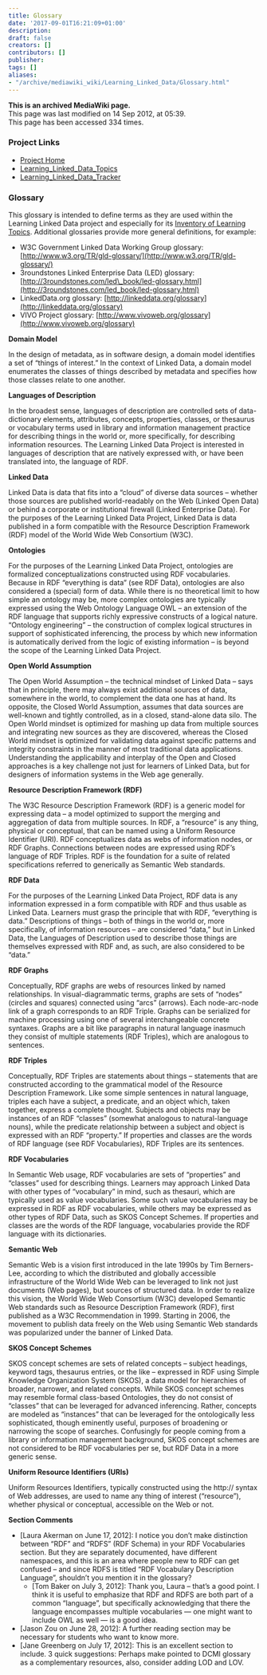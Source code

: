 ```yaml
---
title: Glossary
date: '2017-09-01T16:21:09+01:00'
description: 
draft: false
creators: []
contributors: []
publisher: 
tags: []
aliases:
- "/archive/mediawiki_wiki/Learning_Linked_Data/Glossary.html"
---
```


 **This is an archived MediaWiki page.**  
This page was last modified on 14 Sep 2012, at 05:39.  
This page has been accessed 334 times.

### Project Links 

- [Project Home](/archive/mediawiki_wiki/Learning_Linked_Data "Learning Linked Data")
- [Learning\_Linked\_Data\_Topics](/archive/mediawiki_wiki/Learning_Linked_Data_Topics "Learning Linked Data Topics")
- [Learning\_Linked\_Data\_Tracker](/archive/mediawiki_wiki/Learning_Linked_Data_Tracker "Learning Linked Data Tracker")

### Glossary 

This glossary is intended to define terms as they are used within the Learning Linked Data project and especially for its [Inventory of Learning Topics](http://lld.ischool.uw.edu/wp/learning/). Additional glossaries provide more general definitions, for example:

- W3C Government Linked Data Working Group glossary: [http://www.w3.org/TR/gld-glossary/](http://www.w3.org/TR/gld-glossary/)
- 3roundstones Linked Enterprise Data (LED) glossary: [http://3roundstones.com/led\_book/led-glossary.html](http://3roundstones.com/led_book/led-glossary.html)
- LinkedData.org glossary: [http://linkeddata.org/glossary](http://linkeddata.org/glossary)
- VIVO Project glossary: [http://www.vivoweb.org/glossary](http://www.vivoweb.org/glossary)

**Domain Model**

In the design of metadata, as in software design, a domain model identifies a set of “things of interest.” In the context of Linked Data, a domain model enumerates the classes of things described by metadata and specifies how those classes relate to one another.

**Languages of Description**

In the broadest sense, languages of description are controlled sets of data-dictionary elements, attributes, concepts, properties, classes, or thesaurus or vocabulary terms used in library and information management practice for describing things in the world or, more specifically, for describing information resources. The Learning Linked Data Project is interested in languages of description that are natively expressed with, or have been translated into, the language of RDF.

**Linked Data**

Linked Data is data that fits into a “cloud” of diverse data sources – whether those sources are published world-readably on the Web (Linked Open Data) or behind a corporate or institutional firewall (Linked Enterprise Data). For the purposes of the Learning Linked Data Project, Linked Data is data published in a form compatible with the Resource Description Framework (RDF) model of the World Wide Web Consortium (W3C).

**Ontologies**

For the purposes of the Learning Linked Data Project, ontologies are formalized conceptualizations constructed using RDF vocabularies. Because in RDF “everything is data” (see RDF Data), ontologies are also considered a (special) form of data. While there is no theoretical limit to how simple an ontology may be, more complex ontologies are typically expressed using the Web Ontology Language OWL – an extension of the RDF language that supports richly expressive constructs of a logical nature. “Ontology engineering” – the construction of complex logical structures in support of sophisticated inferencing, the process by which new information is automatically derived from the logic of existing information – is beyond the scope of the Learning Linked Data Project.

**Open World Assumption**

The Open World Assumption – the technical mindset of Linked Data – says that in principle, there may always exist additional sources of data, somewhere in the world, to complement the data one has at hand. Its opposite, the Closed World Assumption, assumes that data sources are well-known and tightly controlled, as in a closed, stand-alone data silo. The Open World mindset is optimized for mashing up data from multiple sources and integrating new sources as they are discovered, whereas the Closed World mindset is optimized for validating data against specific patterns and integrity constraints in the manner of most traditional data applications. Understanding the applicability and interplay of the Open and Closed approaches is a key challenge not just for learners of Linked Data, but for designers of information systems in the Web age generally.

**Resource Description Framework (RDF)**

The W3C Resource Description Framework (RDF) is a generic model for expressing data – a model optimized to support the merging and aggregation of data from multiple sources. In RDF, a “resource” is any thing, physical or conceptual, that can be named using a Uniform Resource Identifier (URI). RDF conceptualizes data as webs of information nodes, or RDF Graphs. Connections between nodes are expressed using RDF’s language of RDF Triples. RDF is the foundation for a suite of related specifications referred to generically as Semantic Web standards.

**RDF Data**

For the purposes of the Learning Linked Data Project, RDF data is any information expressed in a form compatible with RDF and thus usable as Linked Data. Learners must grasp the principle that with RDF, “everything is data.” Descriptions of things – both of things in the world or, more specifically, of information resources – are considered “data,” but in Linked Data, the Languages of Description used to describe those things are themselves expressed with RDF and, as such, are also considered to be “data.”

**RDF Graphs**

Conceptually, RDF graphs are webs of resources linked by named relationships. In visual-diagrammatic terms, graphs are sets of “nodes” (circles and squares) connected using “arcs” (arrows). Each node-arc-node link of a graph corresponds to an RDF Triple. Graphs can be serialized for machine processing using one of several interchangeable concrete syntaxes. Graphs are a bit like paragraphs in natural language inasmuch they consist of multiple statements (RDF Triples), which are analogous to sentences.

**RDF Triples**

Conceptually, RDF Triples are statements about things – statements that are constructed according to the grammatical model of the Resource Description Framework. Like some simple sentences in natural language, triples each have a subject, a predicate, and an object which, taken together, express a complete thought. Subjects and objects may be instances of an RDF “classes” (somewhat analogous to natural-language nouns), while the predicate relationship between a subject and object is expressed with an RDF “property.” If properties and classes are the words of RDF language (see RDF Vocabularies), RDF Triples are its sentences.

**RDF Vocabularies**

In Semantic Web usage, RDF vocabularies are sets of “properties” and “classes” used for describing things. Learners may approach Linked Data with other types of “vocabulary” in mind, such as thesauri, which are typically used as value vocabularies. Some such value vocabularies may be expressed in RDF as RDF vocabularies, while others may be expressed as other types of RDF Data, such as SKOS Concept Schemes. If properties and classes are the words of the RDF language, vocabularies provide the RDF language with its dictionaries.

**Semantic Web**

Semantic Web is a vision first introduced in the late 1990s by Tim Berners-Lee, according to which the distributed and globally accessible infrastructure of the World Wide Web can be leveraged to link not just documents (Web pages), but sources of structured data. In order to realize this vision, the World Wide Web Consortium (W3C) developed Semantic Web standards such as Resource Description Framework (RDF), first published as a W3C Recommendation in 1999. Starting in 2006, the movement to publish data freely on the Web using Semantic Web standards was popularized under the banner of Linked Data.

**SKOS Concept Schemes**

SKOS concept schemes are sets of related concepts – subject headings, keyword tags, thesaurus entries, or the like – expressed in RDF using Simple Knowledge Organization System (SKOS), a data model for hierarchies of broader, narrower, and related concepts. While SKOS concept schemes may resemble formal class-based Ontologies, they do not consist of “classes” that can be leveraged for advanced inferencing. Rather, concepts are modeled as “instances” that can be leveraged for the ontologically less sophisticated, though eminently useful, purposes of broadening or narrowing the scope of searches. Confusingly for people coming from a library or information management background, SKOS concept schemes are not considered to be RDF vocabularies per se, but RDF Data in a more generic sense.

**Uniform Resource Identifiers (URIs)**

Uniform Resources Identifiers, typically constructed using the http:// syntax of Web addresses, are used to name any thing of interest (“resource”), whether physical or conceptual, accessible on the Web or not.

**Section Comments**

- [Laura Akerman on June 17, 2012]: I notice you don’t make distinction between “RDF” and “RDFS” (RDF Schema) in your RDF Vocabularies section. But they are separately documented, have different namespaces, and this is an area where people new to RDF can get confused – and since RDFS is titled “RDF Vocabulary Description Language”, shouldn’t you mention it in the glossary?
  - [Tom Baker on July 3, 2012]: Thank you, Laura – that’s a good point. I think it is useful to emphasize that RDF and RDFS are both part of a common “language”, but specifically acknowledging that there the language encompasses multiple vocabularies — one might want to include OWL as well — is a good idea.
- [Jason Zou on June 28, 2012]: A further reading section may be necessary for students who want to know more.
- [Jane Greenberg on July 17, 2012]: This is an excellent section to include. 3 quick suggestions: Perhaps make pointed to DCMI glossary as a complementary resources, also, consider adding LOD and LOV.

